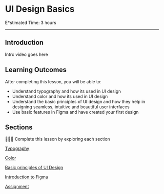 
# UI Design Basics

E*stimated Time: 3 hours

---

## Introduction

Intro video goes here


## **Learning Outcomes**

After completing this lesson, you will be able to:

- Understand typography and how its used in UI design
- Understand color and how its used in UI design
- Understand the basic principles of UI design and how they help in designing seamless, intuitive and beautiful user interfaces
- Use basic features in Figma and have created your first design

## Sections

<aside>

👩🏿‍🏫 Complete this lesson by exploring each section

</aside>

[Typography](lessons/ui-design-basics/typography.md)

[Color](lessons/ui-design-basics/color.md)

[Basic principles of UI Design](lessons/ui-design-basics/basic-principles.md)

[Introduction to Figma](lessons/ui-design-basics/introduction-to-Figma.md)

[Assignment](lessons/ui-design-basics/assignment.md)

